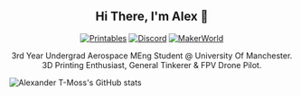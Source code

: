 <div align="center">

## Hi There, I'm Alex 👋

[![Printables](https://img.shields.io/badge/Printables-orange?style=for-the-badge&logo=printables&logoColor=white)](https://www.printables.com/@AlexanderT_Moss)
[![Discord](https://img.shields.io/badge/Discord-7289da?style=for-the-badge&logo=discord&logoColor=white)](https://discord.com/users/alexandertmoss)
[![MakerWorld](https://img.shields.io/static/v1?label=&message=MakerWorld&color=%2300AE42&style=for-the-badge&logo=bambulab&logoColor=white)](https://makerworld.com/en/@AlexanderT_Moss)

3rd Year Undergrad Aerospace MEng Student @ University Of Manchester. 3D Printing Enthusiast, General Tinkerer & FPV Drone Pilot.

</div>




![Alexander T-Moss's GitHub stats](https://github-readme-stats.vercel.app/api?username=Alexander-T-Moss&show_icons=true&hide_border=true)
